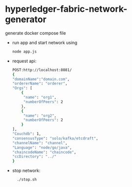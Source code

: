 # hyperledger-fabric-network-generator

generate docker compose file
* run app and start network using  
	```bash
	node app.js  
	```
* request api:   

	```bash
	POST:http://localhost:8081/
	{
	"domainName":"domain.com",
	"ordererName": "orderer",
	"Orgs": [
		{
		 "name": "org1",
		 "numberOfPeers": 2
		},
		{
		 "name": "org2",
		 "numberOfPeers": 2
		}
	],
	"Couchdb": 1,
	"consensusType": "solo/kafka/etcdraft",
	"channelName": "channel",
	"Language": "node/go/java",
	"chaincodeName": "chaincode",
	"ccDirectory": "../"
	}   
	``` 
* stop network:   
  ```bash
	./stop.sh 
	```
